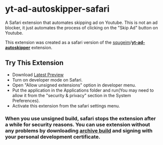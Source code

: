 # yt-ad-autoskipper-safari
A Safari extension that automates skipping ad on Youtube. This is not an ad blocker, it just automates the process of clicking on the "Skip Ad" button on Youtube.

This extension was created as a safari version of the [squgeim](https://github.com/squgeim)/**[yt-ad-autoskipper](https://github.com/squgeim/yt-ad-autoskipper)** extension.  

## Try This Extension
- Download [Latest Preview](https://github.com/ohanedan/yt-ad-autoskipper-safari/releases/latest)
- Turn on developer mode on Safari.
- Open "Allow unsigned extensions" option in developer menu.
- Put the application in the Applications folder and run(You may need to allow it from the "security & privacy" section in the System Preferences).
- Activate this extension from the safari settings menu.

### When you use unsigned build, safari stops the extension after a while for security reasons. You can use extension without any problems by downloading [archive build](https://github.com/ohanedan/yt-ad-autoskipper-safari/releases/download/v1.0/Youtube.Ad.Auto.Skipper.xcarchive.zip) and signing with your personal development certificate.

